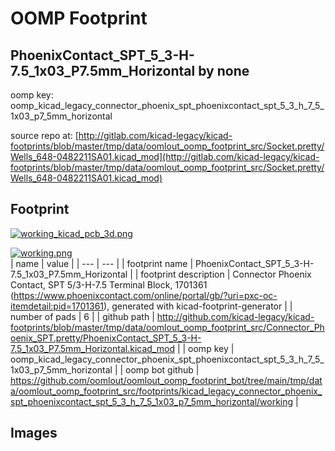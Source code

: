 # OOMP Footprint  
## PhoenixContact_SPT_5_3-H-7.5_1x03_P7.5mm_Horizontal  by none  
  
oomp key: oomp_kicad_legacy_connector_phoenix_spt_phoenixcontact_spt_5_3_h_7_5_1x03_p7_5mm_horizontal  
  
source repo at: [http://gitlab.com/kicad-legacy/kicad-footprints/blob/master/tmp/data/oomlout_oomp_footprint_src/Socket.pretty/Wells_648-0482211SA01.kicad_mod](http://gitlab.com/kicad-legacy/kicad-footprints/blob/master/tmp/data/oomlout_oomp_footprint_src/Socket.pretty/Wells_648-0482211SA01.kicad_mod)  
## Footprint  
  
[![working_kicad_pcb_3d.png](working_kicad_pcb_3d_600.png)](working_kicad_pcb_3d.png)  
  
[![working.png](working_600.png)](working.png)  
| name | value | 
| --- | --- | 
| footprint name | PhoenixContact_SPT_5_3-H-7.5_1x03_P7.5mm_Horizontal | 
| footprint description | Connector Phoenix Contact, SPT 5/3-H-7.5 Terminal Block, 1701361 (https://www.phoenixcontact.com/online/portal/gb/?uri=pxc-oc-itemdetail:pid=1701361), generated with kicad-footprint-generator | 
| number of pads | 6 | 
| github path | http://github.com/kicad-legacy/kicad-footprints/blob/master/tmp/data/oomlout_oomp_footprint_src/Connector_Phoenix_SPT.pretty/PhoenixContact_SPT_5_3-H-7.5_1x03_P7.5mm_Horizontal.kicad_mod | 
| oomp key | oomp_kicad_legacy_connector_phoenix_spt_phoenixcontact_spt_5_3_h_7_5_1x03_p7_5mm_horizontal | 
| oomp bot github | https://github.com/oomlout/oomlout_oomp_footprint_bot/tree/main/tmp/data/oomlout_oomp_footprint_src/footprints/kicad_legacy_connector_phoenix_spt_phoenixcontact_spt_5_3_h_7_5_1x03_p7_5mm_horizontal/working | 
## Images  
